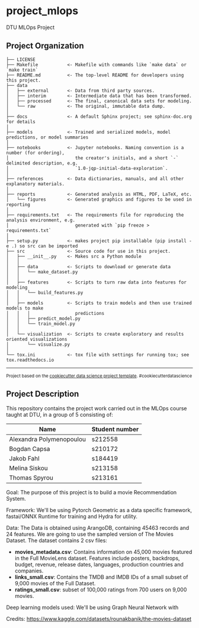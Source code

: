 project_mlops
==============================

DTU MLOps Project

Project Organization
------------

    ├── LICENSE
    ├── Makefile           <- Makefile with commands like `make data` or `make train`
    ├── README.md          <- The top-level README for developers using this project.
    ├── data
    │   ├── external       <- Data from third party sources.
    │   ├── interim        <- Intermediate data that has been transformed.
    │   ├── processed      <- The final, canonical data sets for modeling.
    │   └── raw            <- The original, immutable data dump.
    │
    ├── docs               <- A default Sphinx project; see sphinx-doc.org for details
    │
    ├── models             <- Trained and serialized models, model predictions, or model summaries
    │
    ├── notebooks          <- Jupyter notebooks. Naming convention is a number (for ordering),
    │                         the creator's initials, and a short `-` delimited description, e.g.
    │                         `1.0-jqp-initial-data-exploration`.
    │
    ├── references         <- Data dictionaries, manuals, and all other explanatory materials.
    │
    ├── reports            <- Generated analysis as HTML, PDF, LaTeX, etc.
    │   └── figures        <- Generated graphics and figures to be used in reporting
    │
    ├── requirements.txt   <- The requirements file for reproducing the analysis environment, e.g.
    │                         generated with `pip freeze > requirements.txt`
    │
    ├── setup.py           <- makes project pip installable (pip install -e .) so src can be imported
    ├── src                <- Source code for use in this project.
    │   ├── __init__.py    <- Makes src a Python module
    │   │
    │   ├── data           <- Scripts to download or generate data
    │   │   └── make_dataset.py
    │   │
    │   ├── features       <- Scripts to turn raw data into features for modeling
    │   │   └── build_features.py
    │   │
    │   ├── models         <- Scripts to train models and then use trained models to make
    │   │   │                 predictions
    │   │   ├── predict_model.py
    │   │   └── train_model.py
    │   │
    │   └── visualization  <- Scripts to create exploratory and results oriented visualizations
    │       └── visualize.py
    │
    └── tox.ini            <- tox file with settings for running tox; see tox.readthedocs.io


--------

<p><small>Project based on the <a target="_blank" href="https://drivendata.github.io/cookiecutter-data-science/">cookiecutter data science project template</a>. #cookiecutterdatascience</small></p>


## Project Description

This repository contains the project work carried out in the MLOps course taught at DTU, in a group of 5 consisting of: 

Name  | Student number
------------- | -------------
Alexandra Polymenopoulou  | s212558
Bogdan Capsa  |   s210172
Jakob Fahl | s184419
Melina Siskou | s213158
Thomas Spyrou | s213161

Goal: The purpose of this project is to build a movie Recommendation System.

Framework: We'll be using Pytorch Geometric as a data specific framework, fastai/ONNX Runtime for training and Hydra for utility.

Data: The Data is obtained using ArangoDB,  containing 45463 records and 24 features. We are going to use the sampled version of The Movies Dataset. The dataset contains 2 csv files:

* **movies_metadata.csv**: Contains information on 45,000 movies featured in the Full MovieLens dataset. Features include posters, backdrops, budget, revenue, release dates, languages, production countries and companies.
* **links_small.csv**: Contains the TMDB and IMDB IDs of a small subset of 9,000 movies of the Full Dataset.
* **ratings_small.csv**: subset of 100,000 ratings from 700 users on 9,000 movies.

Deep learning models used: We'll be using Graph Neural Network with

Credits: https://www.kaggle.com/datasets/rounakbanik/the-movies-dataset
